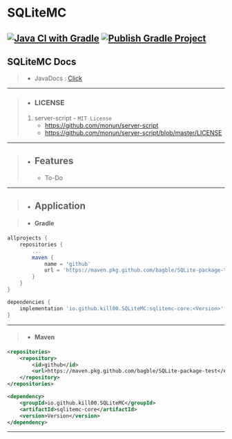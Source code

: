 # SQLiteMC

[![Java CI with Gradle](https://github.com/bagble/SQLiteMC-package-test/actions/workflows/action.yml/badge.svg)](https://github.com/bagble/SQLiteMC-package-test/actions/workflows/action.yml) [![Publish Gradle Project](https://github.com/bagble/SQLiteMC-package-test/actions/workflows/publish.yml/badge.svg)](https://github.com/bagble/SQLiteMC-package-test/actions/workflows/publish.yml)
---
## SQLiteMC Docs
> * JavaDocs : [Click](https://bagble.github.io/SQLiteMC/)
---
> * ### LICENSE
> 1. server-script - `MIT License`
>    * https://github.com/monun/server-script
>    * https://github.com/monun/server-script/blob/master/LICENSE
---
> * ## Features
>   * To-Do
---
> * ## Application

> * #### Gradle
```groovy
allprojects {
    repositories {
        ...
        maven {
            name = 'github'
            url = 'https://maven.pkg.github.com/bagble/SQLite-package-test'
        }
    }
}
```
```groovy
dependencies {
    implementation 'io.github.kill00.SQLiteMC:sqlitemc-core:<Version>'
}
```
---
> * #### Maven
```xml
<repositories>
    <repository>
        <id>github</id>
        <url>https://maven.pkg.github.com/bagble/SQLite-package-test</url>
    </repository>
</repositories>
```
```xml
<dependency>
    <groupId>io.github.kill00.SQLiteMC</groupId>
    <artifactId>sqlitemc-core</artifactId>
    <version>Version</version>
</dependency>
```
---
